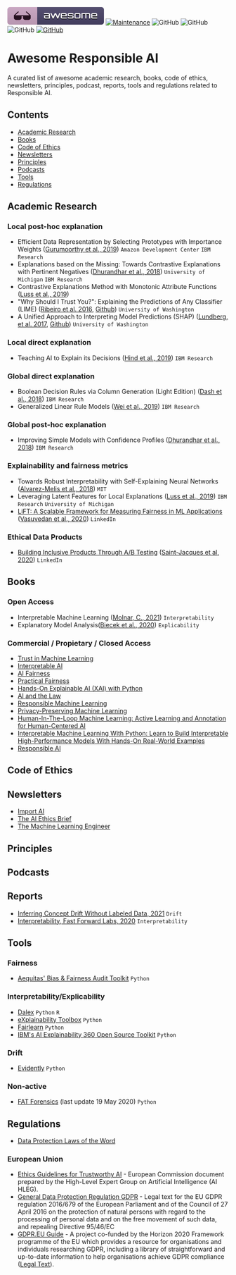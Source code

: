 [![Awesome](awesome.svg)](https://github.com/AthenaCore/AwesomeResponsibleAI)
[![Maintenance](https://img.shields.io/badge/Maintained%3F-YES-green.svg)](https://github.com/AthenaCore/AwesomeResponsibleAI/graphs/commit-activity)
![GitHub](https://img.shields.io/badge/Release-PROD-yellow.svg)
![GitHub](https://img.shields.io/badge/Languages-MULTI-blue.svg)
![GitHub](https://img.shields.io/badge/License-MIT-lightgrey.svg)
[![GitHub](https://img.shields.io/twitter/follow/athenacoreai.svg?label=Follow)](https://twitter.com/athenacoreai)

# Awesome Responsible AI
A curated list of awesome academic research, books, code of ethics, newsletters, principles, podcast, reports, tools and regulations related to Responsible AI.

## Contents

- [Academic Research](#academic-research)
- [Books](#books)
- [Code of Ethics](#code-of-ethics)
- [Newsletters](#newsletters)
- [Principles](#principles)
- [Podcasts](#podcasts)
- [Tools](#tools)
- [Regulations](#regulations)

## Academic Research

### Local post-hoc explanation 

- Efficient Data Representation by Selecting Prototypes with Importance Weights ([Gurumoorthy et al., 2019](https://arxiv.org/abs/1707.01212)) `Amazon Development Center` `IBM Research`
- Explanations based on the Missing: Towards Contrastive Explanations with Pertinent Negatives ([Dhurandhar et al., 2018](https://papers.nips.cc/paper/7340-explanations-based-on-the-missing-towards-contrastive-explanations-with-pertinent-negatives)) `University of Michigan` `IBM Research`
- Contrastive Explanations Method with Monotonic Attribute Functions ([Luss et al., 2019](https://arxiv.org/abs/1905.12698))
- "Why Should I Trust You?": Explaining the Predictions of Any Classifier (LIME) ([Ribeiro et al. 2016](https://arxiv.org/abs/1602.04938),  [Github](https://github.com/marcotcr/lime)) `University of Washington`
- A Unified Approach to Interpreting Model Predictions (SHAP) ([Lundberg, et al. 2017](http://papers.nips.cc/paper/7062-a-unified-approach-to-interpreting-model-predictions),  [Github](https://github.com/slundberg/shap)) `University of Washington`

### Local direct explanation

- Teaching AI to Explain its Decisions ([Hind et al., 2019](https://doi.org/10.1145/3306618.3314273)) `IBM Research`
   
### Global direct explanation

- Boolean Decision Rules via Column Generation (Light Edition) ([Dash et al., 2018](https://papers.nips.cc/paper/7716-boolean-decision-rules-via-column-generation)) `IBM Research`
- Generalized Linear Rule Models ([Wei et al., 2019](http://proceedings.mlr.press/v97/wei19a.html)) `IBM Research`

### Global post-hoc explanation 

- Improving Simple Models with Confidence Profiles ([Dhurandhar et al., 2018](https://papers.nips.cc/paper/8231-improving-simple-models-with-confidence-profiles)) `IBM Research`

### Explainability and fairness metrics

- Towards Robust Interpretability with Self-Explaining Neural Networks ([Alvarez-Melis et al., 2018](https://papers.nips.cc/paper/8003-towards-robust-interpretability-with-self-explaining-neural-networks)) `MIT`
- Leveraging Latent Features for Local Explanations ([Luss et al., 2019](https://arxiv.org/abs/1905.12698)) `IBM Research` `University of Michigan`
- [LiFT: A Scalable Framework for Measuring Fairness in ML Applications](https://engineering.linkedin.com/blog/2020/lift-addressing-bias-in-large-scale-ai-applications) ([Vasuvedan et al., 2020](https://arxiv.org/abs/2008.07433)) `LinkedIn`

### Ethical Data Products

- [Building Inclusive Products Through A/B Testing](https://engineering.linkedin.com/blog/2020/building-inclusive-products-through-a-b-testing) ([Saint-Jacques et al, 2020](https://arxiv.org/pdf/2002.05819)) `LinkedIn`

## Books

### Open Access

- Interpretable Machine Learning ([Molnar, C., 2021](https://christophm.github.io/interpretable-ml-book/)) `Interpretability`
- Explanatory Model Analysis([Biecek et al., 2020](https://ema.drwhy.ai)) `Explicability`

### Commercial / Propietary / Closed Access

- [Trust in Machine Learning](https://www.manning.com/books/trust-in-machine-learning)
- [Interpretable AI](https://www.manning.com/books/interpretable-ai)
- [AI Fairness](https://learning.oreilly.com/library/view/ai-fairness/9781492077664/)
- [Practical Fairness](https://learning.oreilly.com/library/view/practical-fairness/9781492075721/)
- [Hands-On Explainable AI (XAI) with Python](https://www.packtpub.com/product/hands-on-explainable-ai-xai-with-python/9781800208131)
- [AI and the Law](https://learning.oreilly.com/library/view/ai-and-the/9781492091837/)
- [Responsible Machine Learning](https://learning.oreilly.com/library/view/responsible-machine-learning/9781492090878/)
- [Privacy-Preserving Machine Learning](https://www.manning.com/books/privacy-preserving-machine-learning)
- [Human-In-The-Loop Machine Learning: Active Learning and Annotation for Human-Centered AI](https://www.manning.com/books/human-in-the-loop-machine-learning)
- [Interpretable Machine Learning With Python: Learn to Build Interpretable High-Performance Models With Hands-On Real-World Examples](https://www.packtpub.com/product/interpretable-machine-learning-with-python/9781800203907)
- [Responsible AI](https://learning.oreilly.com/library/view/responsible-ai/9781098102425/)

## Code of Ethics
## Newsletters

- [Import AI](https://jack-clark.net)
- [The AI Ethics Brief](https://brief.montrealethics.ai)
- [The Machine Learning Engineer](https://ethical.institute/mle.html) 

## Principles
## Podcasts

## Reports

- [Inferring Concept Drift Without Labeled Data, 2021](https://concept-drift.fastforwardlabs.com) `Drift`
- [Interpretability, Fast Forward Labs, 2020](https://ff06-2020.fastforwardlabs.com) `Interpretability`

## Tools

### Fairness

- [Aequitas' Bias & Fairness Audit Toolkit](http://aequitas.dssg.io/) `Python`

### Interpretability/Explicability

- [Dalex](https://dalex.drwhy.ai) `Python` `R`
- [eXplainability Toolbox](https://ethical.institute/xai.html) `Python`
- [Fairlearn](https://fairlearn.org) `Python`
- [IBM's AI Explainability 360 Open Source Toolkit](http://aix360.mybluemix.net/) `Python`

### Drift

- [Evidently](https://github.com/evidentlyai/evidently) `Python`

### Non-active

- [FAT Forensics](https://fat-forensics.org/) (last update 19 May 2020) `Python`

## Regulations

- [Data Protection Laws of the Word](https://www.dlapiperdataprotection.com)

### European Union

- [Ethics Guidelines for Trustworthy AI](https://ec.europa.eu/futurium/en/ai-alliance-consultation) - European Commission document prepared by the High-Level Expert Group on Artificial Intelligence (AI HLEG). 
- [General Data Protection Regulation GDPR](https://eur-lex.europa.eu/legal-content/EN/TXT/?uri=celex%3A32016R0679) - Legal text for the EU GDPR regulation 2016/679 of the European Parliament and of the Council of 27 April 2016 on the protection of natural persons with regard to the processing of personal data and on the free movement of such data, and repealing Directive 95/46/EC
- [GDPR.EU Guide](https://gdpr.eu/) - A project co-funded by the Horizon 2020 Framework programme of the EU which provides a resource for organisations and individuals researching GDPR, including a library of straightforward and up-to-date information to help organisations achieve GDPR compliance ([Legal Text](https://www.govinfo.gov/content/pkg/USCODE-2012-title5/pdf/USCODE-2012-title5-partI-chap5-subchapII-sec552a.pdf)).
